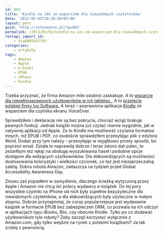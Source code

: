 ```yaml
---
id: 693
title: 'Kindle na iOS ze wsparciem dla niewidomych czytelników'
date: '2013-05-02T10:20:26+02:00'
layout: post
guid: 'http://informaton.pl/?p=693'
permalink: /2013/05/02/kindle-na-ios-ze-wsparciem-dla-niewidomych-czytelnikw/
restapi_import_id:
    - 5ca8405547793
categories:
    - artykuły
tags:
    - Amazon
    - Apple
    - e-booki
    - EPUB
    - iPhone
    - Kindle
---
```


Trzeba przyznać, że firma Amazon mile ostatnio zaskakuje. A to [wsparcie dla niepełnosprawnych użytkowników w ich tabletac.,](http://informaton.pl/?p=422) A to [przejęcie polskiej firmy Ivo Software.](http://informaton.pl/?p=533) A teraz – poprawiona aplikacja [Kindle](https://itunes.apple.com/pl/app/kindle/id302584613?mt=8) ze wsparciem dla czytnika ekranu VoiceOver.

Sprawdziłem i deklaracje nie są bez pokrycia, chociaż wciąż brakuje pewnych funkcji. Jednak książki można już czytać równie wygodnie, jak w natywnej aplikacji od Apple. Za to Kindle ma możliwość czytania formatów innych, niż EPUB i PDF, co osobiście sprawdziłem przesyłając plik z edytora Word. Dodać przy tym należy – przesyłając w wyjątkowo prosty sposób, bo poprzez email. Działa to naprawdę dobrze i teraz (skoro dali palec, to zeżarłbym też rękę) na obsługę wyszukiwania haseł i podobne opcje dostępne dla widzących użytkowników. Dla słabowidzących są możliwości dostosowania kolorystyki i wielkości czcionek, co też jest niezaprzeczalną zaletą. Dobra robota Amazon, zwłaszcza na tydzień przed Global Accessibility Awareness Day.

Znowu zaś popadłem w zamyślenie, dlaczego ścieżką wytyczoną przez Apple i Amazon nie chcą iść polscy wydawcy e-książek. Do tej pory wszystkie czytniki na iPhone od nich były zupełnie bezużyteczne dla niewidomych czytelników, a dla słabowidzących były użyteczne w małym stopniu. Dobrze przynajmniej, że coraz popularniejsze jest wydawanie książek w formacie EPUB bez zabezpieczeń DRM, co pozwala na ich odczyt w aplikacjach typu iBooks, Blio, czy obecnie Kindle. Tylko po co dodawać użytkownikom tyle roboty? Żeby zaczęli korzystać wyłącznie z Amazon.com, gdy tylko wejdzie na rynek z polskimi książkami? Ja tak zrobię z pewnością.